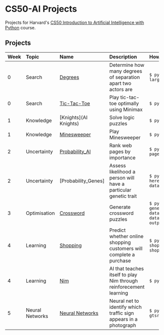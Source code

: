 # CS50-AI Projects

Projects for Harvard's [CS50 Introduction to Artificial Intelligence with Python](https://cs50.harvard.edu/ai/2020/) course.


## Projects

| Week | Topic            | Name                       | Description                                                        | How to Run                                                            | Video                                   |
| :--- | :--------------- | :------------------------- | :----------------------------------------------------------------- | :-------------------------------------------------------------------- | :-------------------------------------- |
| 0    | Search           | [Degrees](degrees)         | Determine how many degrees of separation apart two actors are      | `$ python degrees.py large`                                           | [Link](https://youtu.be/SOzAWpJ7iCo)    |
| 0    | Search           | [Tic-Tac-Toe](tictactoe)   | Play tic-tac-toe optimally using Minimax                           | `$ python runner.py`                                                  | [Link](https://youtu.be/pfMCl4vkyk8)    |
| 1    | Knowledge        | [Knights](AI Knights)      | Solve logic puzzles                                                | `$ python puzzle.py`                                                  | [Link](https://youtu.be/at4x6sRQO-c)    |
| 1    | Knowledge        | [Minesweeper](minesweeper) | Play Minesweeper                                                   | `$ python runner.py`                                                  | [Link](https://youtu.be/RveElZY1jCE)    |
| 2    | Uncertainty      | [Probability_AI](pagerank) | Rank web pages by importance                                       | `$ python pagerank.py corpus0`                                        | [Link](https://youtu.be/PImgJ2o6kJ0)    |
| 2    | Uncertainty      | [Probability_Genes]        | Assess likelihood a person will have a particular genetic trait    | `$ python heredity.py data/family0.csv`                               | [Link](https://youtu.be/Sivdugcug-I)    |
| 3    | Optimisation     | [Crossword](crossword)     | Generate crossword puzzles                                         | `$ python generate.py data/structure1.txt data/words1.txt output.png` | [Link](https://youtu.be/mqpwQWMjQIA)    |
| 4    | Learning         | [Shopping](shopping)       | Predict whether online shopping customers will complete a purchase | `$ python shopping.py shopping.csv`                                   | [Link](https://youtu.be/q3ANexT1lo0)    |
| 4    | Learning         | [Nim](nim)                 | AI that teaches itself to play Nim through reinforecement learning | `$ python play.py`                                                    | [Link](https://youtu.be/8OO5cMtD8QI)    |
| 5    | Neural Networks  | [Neural Networks](traffic) | Neural net to identify which traffic sign appears in a photograph  | `$ python traffic.py gtsrb`                                           | [Link](https://youtu.be/5klERUieW3o)    |

